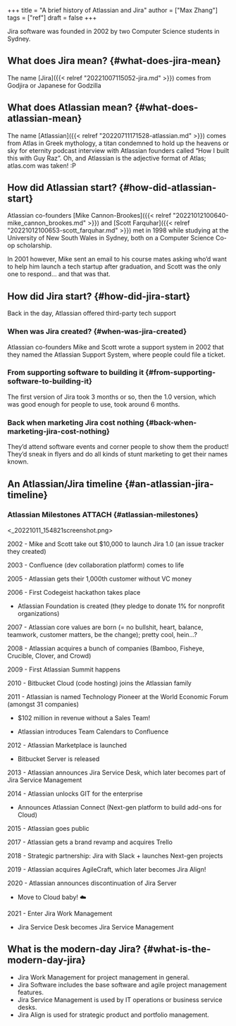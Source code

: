 +++
title = "A brief history of Atlassian and Jira"
author = ["Max Zhang"]
tags = ["ref"]
draft = false
+++

Jira software was founded in 2002 by two Computer Science students in Sydney.


## What does Jira mean? {#what-does-jira-mean}

The name [Jira]({{< relref "20221007115052-jira.md" >}}) comes from Godjira or Japanese for Godzilla


## What does Atlassian mean? {#what-does-atlassian-mean}

The name [Atlassian]({{< relref "20220711171528-atlassian.md" >}}) comes from Atlas in Greek mythology, a titan condemned to hold up the heavens or sky for eternity
podcast interview with Atlassian founders called “How I built this with Guy Raz”. Oh, and Atlassian is the adjective format of Atlas; atlas.com was taken! :P


## How did Atlassian start? {#how-did-atlassian-start}

Atlassian co-founders [Mike Cannon-Brookes]({{< relref "20221012100640-mike_cannon_brookes.md" >}}) and [Scott Farquhar]({{< relref "20221012100653-scott_farquhar.md" >}}) met in 1998 while studying at the University of New South Wales in Sydney, both on a Computer Science Co-op scholarship.

In 2001 however, Mike sent an email to his course mates asking who’d want to help him launch a tech startup after graduation, and Scott was the only one to respond… and that was that.


## How did Jira start? {#how-did-jira-start}

Back in the day, Atlassian offered third-party tech support


### When was Jira created? {#when-was-jira-created}

Atlassian co-founders Mike and Scott wrote a support system in 2002 that they named the Atlassian Support System, where people could file a ticket.


### From supporting software to building it {#from-supporting-software-to-building-it}

The first version of Jira took 3 months or so, then the 1.0 version, which was good enough for people to use, took around 6 months.


### Back when marketing Jira cost nothing {#back-when-marketing-jira-cost-nothing}

They’d attend software events and corner people to show them the product! They’d sneak in flyers and do all kinds of stunt marketing to get their names known.


## An Atlassian/Jira timeline {#an-atlassian-jira-timeline}


### Atlassian Milestones <span class="tag"><span class="ATTACH">ATTACH</span></span> {#atlassian-milestones}

<_20221011_154821screenshot.png>

2002 - Mike and Scott take out $10,000 to launch Jira 1.0 (an issue tracker they created)

2003 - Confluence (dev collaboration platform) comes to life

2005 - Atlassian gets their 1,000th customer without VC money

2006 - First Codegeist hackathon takes place

-   Atlassian Foundation is created (they pledge to donate 1% for nonprofit organizations)

2007 - Atlassian core values are born (= no bullshit, heart, balance, teamwork, customer matters, be the change); pretty cool, hein…?

2008 - Atlassian acquires a bunch of companies (Bamboo, Fisheye, Crucible, Clover, and Crowd)

2009 - First Atlassian Summit happens

2010 - Bitbucket Cloud (code hosting) joins the Atlassian family

2011 - Atlassian is named Technology Pioneer at the World Economic Forum (amongst 31 companies)

-   $102 million in revenue without a Sales Team!

-   Atlassian introduces Team Calendars to Confluence

2012 - Atlassian Marketplace is launched

-   Bitbucket Server is released

2013 - Atlassian announces Jira Service Desk, which later becomes part of Jira Service Management

2014 - Atlassian unlocks GIT for the enterprise

-   Announces Atlassian Connect (Next-gen platform to build add-ons for Cloud)

2015 - Atlassian goes public

2017 - Atlassian gets a brand revamp and acquires Trello

2018 - Strategic partnership: Jira with Slack + launches Next-gen projects

2019 - Atlassian acquires AgileCraft, which later becomes Jira Align!

2020 - Atlassian announces discontinuation of Jira Server

-   Move to Cloud baby! ☁️

2021 - Enter Jira Work Management

-   Jira Service Desk becomes Jira Service Management


## What is the modern-day Jira? {#what-is-the-modern-day-jira}

-   Jira Work Management for project management in general.
-   Jira Software includes the base software and agile project management features.
-   Jira Service Management is used by IT operations or business service desks.
-   Jira Align is used for strategic product and portfolio management.
